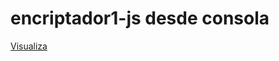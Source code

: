 # encriptador1-js desde consola

<a href="https://mauricioandrespulgarin.github.io/encriptador1-js/">Visualiza
